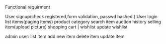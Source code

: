 Functional requirment

User signup(check registered,form validation, passwd hashed.)
User login
list items(paging items)
product category
search item
auction history
selling item(upload picture)
shopping cart | wishlist
update wishlist

admin user:
list item
add new item
delete item
update item

